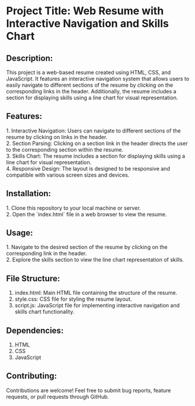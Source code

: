 <H1>Project Title: Web Resume with Interactive Navigation and Skills Chart</H1>

<h2>Description:</h2>
This project is a web-based resume created using HTML, CSS, and JavaScript. 
It features an interactive navigation system that allows users to easily navigate to different sections of the resume by clicking on the corresponding links in the header. 
Additionally, the resume includes a section for displaying skills using a line chart for visual representation.

<h2>Features:</h2>
1. Interactive Navigation: Users can navigate to different sections of the resume by clicking on links in the header.<br>
2. Section Parsing: Clicking on a section link in the header directs the user to the corresponding section within the resume.<br>
3. Skills Chart: The resume includes a section for displaying skills using a line chart for visual representation.<br>
4. Responsive Design: The layout is designed to be responsive and compatible with various screen sizes and devices.

<h2>Installation:</h2>
1. Clone this repository to your local machine or server.<br>
2. Open the `index.html` file in a web browser to view the resume.

<h2>Usage:</h2>
1. Navigate to the desired section of the resume by clicking on the corresponding link in the header.<br>
2. Explore the skills section to view the line chart representation of skills.

<h2>File Structure:</h2>
<ol>
<li>index.html: Main HTML file containing the structure of the resume.</li>
<li>style.css: CSS file for styling the resume layout.</li>
<li>script.js: JavaScript file for implementing interactive navigation and skills chart functionality.</li>
</ol>

<h2>Dependencies:</h2>
<ol>
<li>HTML</li>
<li>CSS</li>
<li>JavaScript</li>
</ol>

<h2>Contributing:</h2>
Contributions are welcome! Feel free to submit bug reports, feature requests, or pull requests through GitHub.
